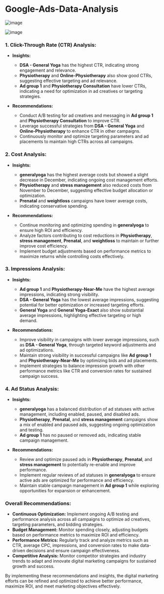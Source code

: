 # Google-Ads-Data-Analysis

![image](https://github.com/coderrps/Google-Ads-Data-Analysis/assets/77949729/3657e253-d8d7-4cf7-b75d-dbd13b49b722)


![image](https://github.com/coderrps/Google-Ads-Data-Analysis/assets/77949729/4dbdd8cc-b658-4a40-b741-5078cf84fc95)



### 1. Click-Through Rate (CTR) Analysis:
- **Insights:**
  - **DSA - General Yoga** has the highest CTR, indicating strong engagement and relevance.
  - **Physiotherapy** and **Online-Physiotherapy** also show good CTRs, suggesting effective targeting and ad relevance.
  - **Ad group 1** and **Physiotherapy Consultation** have lower CTRs, indicating a need for optimization in ad creatives or targeting strategies.

- **Recommendations:**
  - Conduct A/B testing for ad creatives and messaging in **Ad group 1** and **Physiotherapy Consultation** to improve CTR.
  - Leverage successful strategies from **DSA - General Yoga** and **Online-Physiotherapy** to enhance CTR in other campaigns.
  - Continuously monitor and optimize targeting parameters and ad placements to maintain high CTRs across all campaigns.

### 2. Cost Analysis:
- **Insights:**
  - **generalyoga** has the highest average costs but showed a slight decrease in December, indicating ongoing cost management efforts.
  - **Physiotherapy** and **stress management** also reduced costs from November to December, suggesting effective budget allocation or optimization.
  - **Prenatal** and **weightloss** campaigns have lower average costs, indicating conservative spending.

- **Recommendations:**
  - Continue monitoring and optimizing spending in **generalyoga** to ensure high ROI and efficiency.
  - Analyze factors contributing to cost reductions in **Physiotherapy**, **stress management**, **Prenatal**, and **weightloss** to maintain or further improve cost efficiency.
  - Implement budget adjustments based on performance metrics to maximize returns while controlling costs effectively.

### 3. Impressions Analysis:
- **Insights:**
  - **Ad group 1** and **Physiotherapy-Near-Me** have the highest average impressions, indicating strong visibility.
  - **DSA - General Yoga** has the lowest average impressions, suggesting potential for better optimization or increased targeting efforts.
  - **General Yoga** and **General Yoga-Exact** also show substantial average impressions, highlighting effective targeting or high demand.

- **Recommendations:**
  - Improve visibility in campaigns with lower average impressions, such as **DSA - General Yoga**, through targeted keyword adjustments and ad optimizations.
  - Maintain strong visibility in successful campaigns like **Ad group 1** and **Physiotherapy-Near-Me** by optimizing bids and ad placements.
  - Implement strategies to balance impression growth with other performance metrics like CTR and conversion rates for sustained campaign success.

### 4. Ad Status Analysis:
- **Insights:**
  - **generalyoga** has a balanced distribution of ad statuses with active management, including enabled, paused, and disabled ads.
  - **Physiotherapy**, **Prenatal**, and **stress management** campaigns show a mix of enabled and paused ads, suggesting ongoing optimization and testing.
  - **Ad group 1** has no paused or removed ads, indicating stable campaign management.

- **Recommendations:**
  - Review and optimize paused ads in **Physiotherapy**, **Prenatal**, and **stress management** to potentially re-enable and improve performance.
  - Implement regular reviews of ad statuses in **generalyoga** to ensure active ads are optimized for performance and efficiency.
  - Maintain stable campaign management in **Ad group 1** while exploring opportunities for expansion or enhancement.

### Overall Recommendations:
- **Continuous Optimization:** Implement ongoing A/B testing and performance analysis across all campaigns to optimize ad creatives, targeting parameters, and bidding strategies.
- **Budget Management:** Monitor spending closely, adjusting budgets based on performance metrics to maximize ROI and efficiency.
- **Performance Metrics:** Regularly track and analyze metrics such as CTR, average CPC, impressions, and conversion rates to make data-driven decisions and ensure campaign effectiveness.
- **Competitive Analysis:** Monitor competitor strategies and industry trends to adapt and innovate digital marketing campaigns for sustained growth and success.

By implementing these recommendations and insights, the digital marketing efforts can be refined and optimized to achieve better performance, maximize ROI, and meet marketing objectives effectively.
